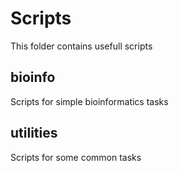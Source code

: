 # Scripts
This folder contains usefull scripts

## bioinfo
Scripts for simple bioinformatics tasks

## utilities
Scripts for some common tasks
